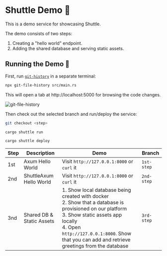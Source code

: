 # Shuttle Demo 🚀

This is a demo service for showcasing Shuttle.

The demo consists of two steps:

1. Creating a "hello world" endpoint.
2. Adding the shared database and serving static assets.

## Running the Demo 🏃

First, run [`git-history`](https://github.com/pomber/git-history) in a separate terminal:

```sh
npx git-file-history src/main.rs
```

This will open a tab at http://localhost:5000 for browsing the code changes.

![git-file-history](https://github.com/shuttle-hq/eurorust-demo/assets/24392180/10e83958-8554-4e43-b2fa-4f4153bbe03a)

Then check out the selected branch and run/deploy the service:

```sh
git checkout <step>

cargo shuttle run

cargo shuttle deploy
```

| Step | Description               | Demo                                                                                                                                                                                                                                                                                              | Branch     |
| ---- | ------------------------- | ------------------------------------------------------------------------------------------------------------------------------------------------------------------------------------------------------------------------------------------------------------------------------------------------- | ---------- |
| 1st  | Axum Hello World               | Visit `http://127.0.0.1:8000` or `curl` it | `1st-step`
| 2nd  | ShuttleAxum Hello World        | Visit `http://127.0.0.1:8000` or `curl` it | `2nd-step`
| 3nd  | Shared DB & Static Assets | 1. Show local database being created with docker<br>2. Show that a database is provisioned on our platform<br>3. Show static assets app locally<br>4. Open `http://127.0.0.1:8000`. Show that you can add and retrieve greetings from the database | `3rd-step`
